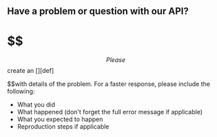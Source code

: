 ## Have a problem or question with our API?

# $$
$$
Please
$$ create an [][def] 

$$with details of the problem. For a faster response, please include the following:

 * What you did
 * What happened (don't forget the full error message if applicable)
 * What you expected to happen
 * Reproduction steps if applicable


[fix]: https://github.com/seatgeek/api-support/issues